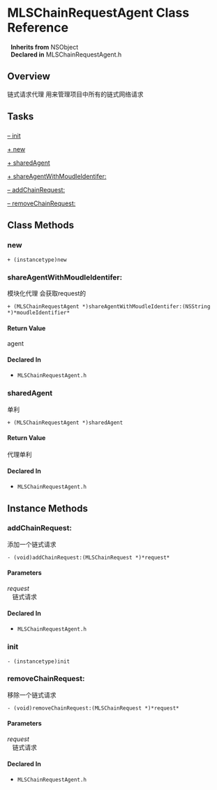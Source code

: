 # MLSChainRequestAgent Class Reference

&nbsp;&nbsp;**Inherits from** NSObject  
&nbsp;&nbsp;**Declared in** MLSChainRequestAgent.h  

## Overview

链式请求代理
用来管理项目中所有的链式网络请求

## Tasks

### 

[&ndash;&nbsp;init](#//api/name/init)  

[+&nbsp;new](#//api/name/new)  

[+&nbsp;sharedAgent](#//api/name/sharedAgent)  

[+&nbsp;shareAgentWithMoudleIdentifer:](#//api/name/shareAgentWithMoudleIdentifer:)  

[&ndash;&nbsp;addChainRequest:](#//api/name/addChainRequest:)  

[&ndash;&nbsp;removeChainRequest:](#//api/name/removeChainRequest:)  

<a title="Class Methods" name="class_methods"></a>
## Class Methods

<a name="//api/name/new" title="new"></a>
### new

`+ (instancetype)new`

<a name="//api/name/shareAgentWithMoudleIdentifer:" title="shareAgentWithMoudleIdentifer:"></a>
### shareAgentWithMoudleIdentifer:

模块化代理
会获取request的

`+ (MLSChainRequestAgent *)shareAgentWithMoudleIdentifer:(NSString *)*moudleIdentifier*`

#### Return Value
agent

#### Declared In
* `MLSChainRequestAgent.h`

<a name="//api/name/sharedAgent" title="sharedAgent"></a>
### sharedAgent

单利

`+ (MLSChainRequestAgent *)sharedAgent`

#### Return Value
代理单利

#### Declared In
* `MLSChainRequestAgent.h`

<a title="Instance Methods" name="instance_methods"></a>
## Instance Methods

<a name="//api/name/addChainRequest:" title="addChainRequest:"></a>
### addChainRequest:

添加一个链式请求

`- (void)addChainRequest:(MLSChainRequest *)*request*`

#### Parameters

*request*  
&nbsp;&nbsp;&nbsp;链式请求  

#### Declared In
* `MLSChainRequestAgent.h`

<a name="//api/name/init" title="init"></a>
### init

`- (instancetype)init`

<a name="//api/name/removeChainRequest:" title="removeChainRequest:"></a>
### removeChainRequest:

移除一个链式请求

`- (void)removeChainRequest:(MLSChainRequest *)*request*`

#### Parameters

*request*  
&nbsp;&nbsp;&nbsp;链式请求  

#### Declared In
* `MLSChainRequestAgent.h`

